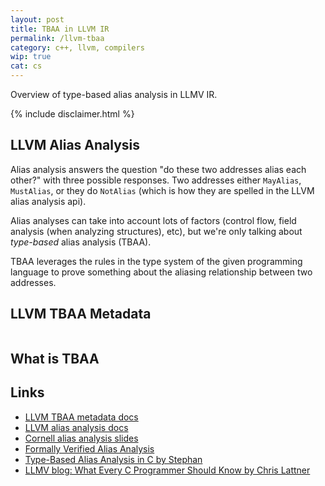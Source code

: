 ```yaml
---
layout: post
title: TBAA in LLVM IR
permalink: /llvm-tbaa
category: c++, llvm, compilers
wip: true
cat: cs
---
```


Overview of type-based alias analysis in LLMV IR.

{% include disclaimer.html %}

## LLVM Alias Analysis

Alias analysis answers the question "do these two addresses alias each other?" with three possible responses.
Two addresses either `MayAlias`, `MustAlias`, or they do `NotAlias` (which is how they are spelled in the LLVM alias analysis api).

Alias analyses can take into account lots of factors (control flow, field analysis (when analyzing structures), etc), but we're only talking about *type-based* alias analysis (TBAA).

TBAA leverages the rules in the type system of the given programming language to prove something about the aliasing relationship between two addresses.

## LLVM TBAA Metadata

```llvm
```

## What is TBAA

## Links

- <a target="blank" href="https://llvm.org/docs/LangRef.html#tbaa-metadata">LLVM TBAA metadata docs</a>
- <a target="blank" href="https://releases.llvm.org/8.0.0/docs/AliasAnalysis.html">LLVM alias analysis docs</a>
- <a href="https://www.cs.cornell.edu/courses/cs6120/2020fa/lesson/9/" target="blank">Cornell alias analysis slides</a>
- <a target="blank" href="https://www.researchgate.net/publication/234027199_A_Formally-Verified_Alias_Analysis">Formally Verified Alias Analysis</a>
- <a href="https://stefansf.de/c-quiz/" target="blank">Type-Based Alias Analysis in C by Stephan</a>
- <a href="https://blog.llvm.org/2011/05/what-every-c-programmer-should-know.html" target="blank">LLMV blog: What Every C Programmer Should Know by Chris Lattner</a>
